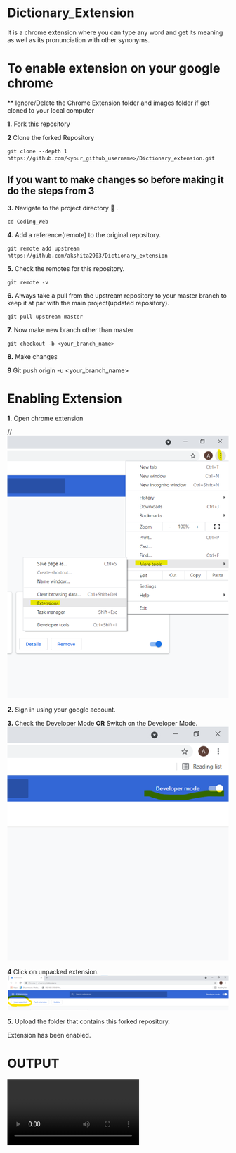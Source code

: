 # Dictionary_Extension
It is a chrome extension where you can type any word and get its meaning as well as its pronunciation with other synonyms.
# To enable extension on your google chrome 
** Ignore/Delete the Chrome Extension folder and images folder if get cloned to your local computer

**1.**  Fork [this](https://github.com/akshita2903/Dictionary_extension) repository 

**2** Clone the forked Repository
```
git clone --depth 1 https://github.com/<your_github_username>/Dictionary_extension.git
```
## If you want to make changes so before making it do the  steps from  3
**3.** Navigate to the project directory :file_folder: .

```
cd Coding_Web
```

**4.** Add a reference(remote) to the original repository.
```
git remote add upstream https://github.com/akshita2903/Dictionary_extension
```

**5.** Check the remotes for this repository.
```
git remote -v
```
**6.** Always take a pull from the upstream repository to your master branch to keep it at par with the main project(updated repository).

```
git pull upstream master
```
**7.** Now make new branch other than master
```
git checkout -b <your_branch_name>

```
**8.** Make changes

**9** Git push origin -u  <your_branch_name>

# Enabling Extension

**1.** Open chrome extension 

//<img src="images/extensionss.png">


**2.** Sign in using your google account.

**3.** Check the Developer Mode <b>OR</b> Switch on the Developer Mode.
<img src="images/devlopermode.png">

**4** Click on unpacked extension.
          <img src="images/unpacked.png">

**5.** Upload the folder that contains this forked repository.

Extension has been enabled.
# OUTPUT
<video>
<source src="images/ouput.mp4" type="video/mp4"></video>
